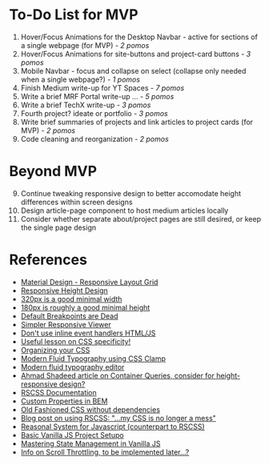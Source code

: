 # To-Do List for MVP
1. Hover/Focus Animations for the Desktop Navbar - active for sections of a single webpage (for MVP) *- 2 pomos*
2. Hover/Focus Animations for site-buttons and project-card buttons *- 3 pomos*
3. Mobile Navbar - focus and collapse on select (collapse only needed when a single webpage?) *- 1 pomos*
4. Finish Medium write-up for YT Spaces *- 7 pomos*
5. Write a brief MRF Portal write-up ... *- 5 pomos*
6. Write a brief TechX write-up *- 3 pomos*
7. Fourth project? ideate or portfolio *- 3 pomos*
8. Write brief summaries of projects and link articles to project cards (for MVP) *- 2 pomos*
9. Code cleaning and reorganization *- 2 pomos*

# Beyond MVP
9. Continue tweaking responsive design to better accomodate height differences within screen designs
10. Design article-page component to host medium articles locally
11. Consider whether separate about/project pages are still desired, or keep the single page design

# References

- [Material Design - Responsive Layout Grid](https://m2.material.io/design/layout/responsive-layout-grid.html)
- [Responsive Height Design](https://ishadeed.com/article/responsive-design-height/)
- [320px is a good minimal width](https://ux.stackexchange.com/questions/129084/is-320px-wide-designs-still-relevant-responsive-web)
- [180px is roughly a good minimal height](https://ux.stackexchange.com/questions/141713/minimal-height-for-a-responsive-design-without-scrolling)
- [Default Breakpoints are Dead](https://www.rainbowarray.com/responsive-web-design/2011/12/29/default-breakpoints-are-dead)
- [Simpler Responsive Viewer](https://www.responsivepx.com/)
- [Don't use inline event handlers HTML/JS](https://developer.mozilla.org/en-US/docs/Learn/JavaScript/Building_blocks/Events#inline_event_handlers_%E2%80%94_dont_use_these)
- [Useful lesson on CSS specificity!](https://www.w3schools.com/css/css_specificity.asp)
- [Organizing your CSS](https://developer.mozilla.org/en-US/docs/Learn/CSS/Building_blocks/Organizing)
- [Modern Fluid Typography using CSS Clamp](https://www.smashingmagazine.com/2022/01/modern-fluid-typography-css-clamp/)
- [Modern fluid typography editor](https://modern-fluid-typography.vercel.app/)
- [Ahmad Shadeed article on Container Queries, consider for height-responsive design?](https://ishadeed.com/article/say-hello-to-css-container-queries/)
- [RSCSS Documentation](https://ricostacruz.com/rscss/index.html)
- [Custom Properties in BEM](https://www.imarc.com/blog/block-property-modifier-a-bem-like-css-custom-properties-methodology)
- [Old Fashioned CSS without dependencies](https://itnext.io/old-fashioned-css-without-dependencies-a78852b2553a)
- [Blog post on using RSCSS: "...my CSS is no longer a mess"](https://medium.com/@mik01aj/rscss-77043f4fafb1)
- [Reasonal System for Javascript (counterpart to RSCSS)](https://ricostacruz.com/rsjs/)
- [Basic Vanilla JS Project Setupo](https://plainenglish.io/blog/the-basic-vanilla-js-project-setup-9290dce6403f)
- [Mastering State Management in Vanilla JS](https://medium.com/@asierr/back-to-basics-mastering-state-management-in-vanilla-javascript-e3be7377ac46)
- [Info on Scroll Throttling, to be implemented later...?](https://www.sitepoint.com/throttle-scroll-events/)
